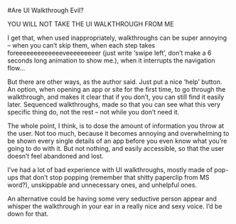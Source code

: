 #Are UI Walkthrough Evil?

YOU WILL NOT TAKE THE UI WALKTHROUGH FROM ME


I get that, when used inappropriately, walkthroughs can be super annoying – when you can’t skip them, when each step takes foreeeeeeeeeeeeeveeeeeeeeer (just write ‘swipe left’, don’t make a 6 seconds long animation to show me.), when it interrupts the navigation flow…

But there are other ways, as the author said. Just put a nice ‘help’ button. An option, when opening an app or site for the first time, to go through the walkthrough, and makes it clear that if you don’t, you can still find it easily later. Sequenced walkthroughs, made so that you can see what this very specific thing do, not the rest – not while you don’t need it. 

The whole point, I think, is to dose the amount of information you throw at the user. Not too much, because it becomes annoying and overwhelming to be shown every single details of an app before you even know what you’re going to do with it. But not nothing, and easily accessible, so that the user doesn’t feel abandoned and lost.

I’ve had a lot of bad experience with UI walkthroughs, mostly made of pop-ups that don’t stop popping (remember that shitty paperclip from MS word?), unskippable and unnecessary ones, and unhelpful ones. 

An alternative could be having some very seductive person appear and whisper the walkthrough in your ear in a really nice and sexy voice. I’d be down for that.  
